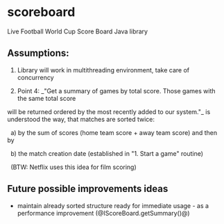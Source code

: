 # scoreboard

Live Football World Cup Score Board Java library

## Assumptions:

1. Library will work in multithreading environment, take care of concurrency

2. Point 4: _"Get a summary of games by total score. Those games with the same total score

will be returned ordered by the most recently added to our system."_ is understood the way, that matches are sorted twice:

&nbsp;	a) by the sum of scores (home team score + away team score) and then by

&nbsp;	b) the match creation date (established in "1. Start a game" routine)

&nbsp;	(BTW: Netflix uses this idea for film scoring)


## Future possible improvements ideas

- maintain already sorted structure ready for immediate usage - as a performance improvement (@IScoreBoard.getSummary()@)

